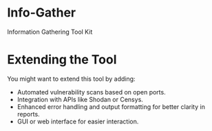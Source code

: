 # Info-Gather
Information Gathering Tool Kit
# Extending the Tool

You might want to extend this tool by adding:
  - Automated vulnerability scans based on open ports.
  - Integration with APIs like Shodan or Censys.
  - Enhanced error handling and output formatting for better clarity in reports.
  - GUI or web interface for easier interaction.
